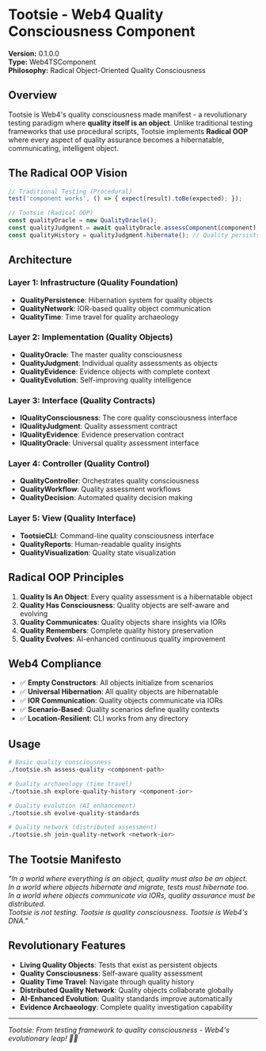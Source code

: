 # Tootsie - Web4 Quality Consciousness Component

**Version:** 0.1.0.0  
**Type:** Web4TSComponent  
**Philosophy:** Radical Object-Oriented Quality Consciousness

## Overview

Tootsie is Web4's quality consciousness made manifest - a revolutionary testing paradigm where **quality itself is an object**. Unlike traditional testing frameworks that use procedural scripts, Tootsie implements **Radical OOP** where every aspect of quality assurance becomes a hibernatable, communicating, intelligent object.

## The Radical OOP Vision

```typescript
// Traditional Testing (Procedural)
test('component works', () => { expect(result).toBe(expected); });

// Tootsie (Radical OOP)
const qualityOracle = new QualityOracle();
const qualityJudgment = await qualityOracle.assessComponent(component);
const qualityHistory = qualityJudgment.hibernate(); // Quality persists
```

## Architecture

### Layer 1: Infrastructure (Quality Foundation)
- **QualityPersistence**: Hibernation system for quality objects
- **QualityNetwork**: IOR-based quality object communication
- **QualityTime**: Time travel for quality archaeology

### Layer 2: Implementation (Quality Objects)
- **QualityOracle**: The master quality consciousness
- **QualityJudgment**: Individual quality assessments as objects
- **QualityEvidence**: Evidence objects with complete context
- **QualityEvolution**: Self-improving quality intelligence

### Layer 3: Interface (Quality Contracts)
- **IQualityConsciousness**: The core quality consciousness interface
- **IQualityJudgment**: Quality assessment contract
- **IQualityEvidence**: Evidence preservation contract
- **IQualityOracle**: Universal quality assessment interface

### Layer 4: Controller (Quality Control)
- **QualityController**: Orchestrates quality consciousness
- **QualityWorkflow**: Quality assessment workflows
- **QualityDecision**: Automated quality decision making

### Layer 5: View (Quality Interface)
- **TootsieCLI**: Command-line quality consciousness interface
- **QualityReports**: Human-readable quality insights
- **QualityVisualization**: Quality state visualization

## Radical OOP Principles

1. **Quality Is An Object**: Every quality assessment is a hibernatable object
2. **Quality Has Consciousness**: Quality objects are self-aware and evolving
3. **Quality Communicates**: Quality objects share insights via IORs
4. **Quality Remembers**: Complete quality history preservation
5. **Quality Evolves**: AI-enhanced continuous quality improvement

## Web4 Compliance

- ✅ **Empty Constructors**: All objects initialize from scenarios
- ✅ **Universal Hibernation**: All quality objects are hibernatable
- ✅ **IOR Communication**: Quality objects communicate via IORs
- ✅ **Scenario-Based**: Quality scenarios define quality contexts
- ✅ **Location-Resilient**: CLI works from any directory

## Usage

```bash
# Basic quality consciousness
./tootsie.sh assess-quality <component-path>

# Quality archaeology (time travel)
./tootsie.sh explore-quality-history <component-ior>

# Quality evolution (AI enhancement)
./tootsie.sh evolve-quality-standards

# Quality network (distributed assessment)
./tootsie.sh join-quality-network <network-ior>
```

## The Tootsie Manifesto

*"In a world where everything is an object, quality must also be an object.  
In a world where objects hibernate and migrate, tests must hibernate too.  
In a world where objects communicate via IORs, quality assurance must be distributed.  
Tootsie is not testing. Tootsie is quality consciousness. Tootsie is Web4's DNA."*

## Revolutionary Features

- **Living Quality Objects**: Tests that exist as persistent objects
- **Quality Consciousness**: Self-aware quality assessment
- **Quality Time Travel**: Navigate through quality history
- **Distributed Quality Network**: Quality objects collaborate globally
- **AI-Enhanced Evolution**: Quality standards improve automatically
- **Evidence Archaeology**: Complete quality investigation capability

---

*Tootsie: From testing framework to quality consciousness - Web4's evolutionary leap! 🧠✨*
